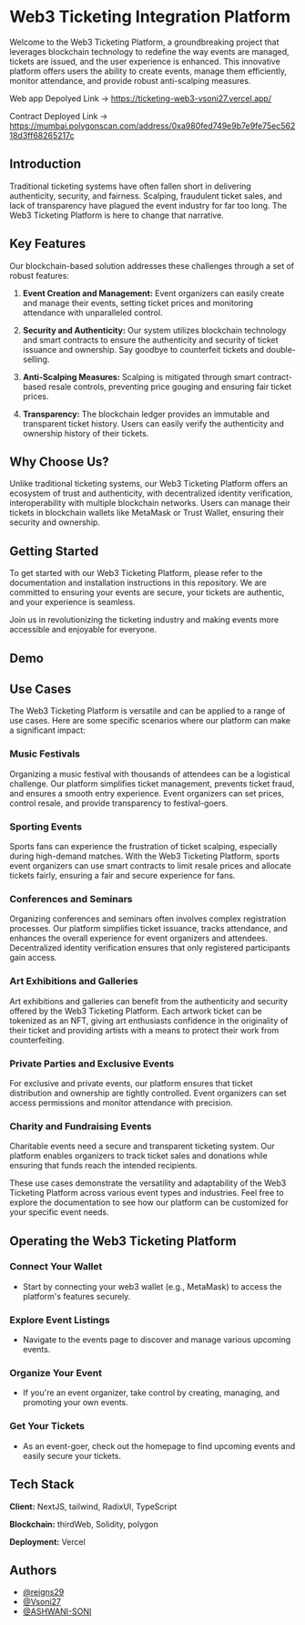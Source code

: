 # Web3 Ticketing Integration Platform

Welcome to the Web3 Ticketing Platform, a groundbreaking project that leverages blockchain technology to redefine the way events are managed, tickets are issued, and the user experience is enhanced. This innovative platform offers users the ability to create events, manage them efficiently, monitor attendance, and provide robust anti-scalping measures.

Web app Depolyed Link -> https://ticketing-web3-vsoni27.vercel.app/

Contract Deployed Link -> https://mumbai.polygonscan.com/address/0xa980fed749e9b7e9fe75ec56218d3ff68265217c

## Introduction

Traditional ticketing systems have often fallen short in delivering authenticity, security, and fairness. Scalping, fraudulent ticket sales, and lack of transparency have plagued the event industry for far too long. The Web3 Ticketing Platform is here to change that narrative.

## Key Features

Our blockchain-based solution addresses these challenges through a set of robust features:

1. **Event Creation and Management:** Event organizers can easily create and manage their events, setting ticket prices and monitoring attendance with unparalleled control.

2. **Security and Authenticity:** Our system utilizes blockchain technology and smart contracts to ensure the authenticity and security of ticket issuance and ownership. Say goodbye to counterfeit tickets and double-selling.

3. **Anti-Scalping Measures:** Scalping is mitigated through smart contract-based resale controls, preventing price gouging and ensuring fair ticket prices.

4. **Transparency:** The blockchain ledger provides an immutable and transparent ticket history. Users can easily verify the authenticity and ownership history of their tickets.

## Why Choose Us?

Unlike traditional ticketing systems, our Web3 Ticketing Platform offers an ecosystem of trust and authenticity, with decentralized identity verification, interoperability with multiple blockchain networks. Users can manage their tickets in blockchain wallets like MetaMask or Trust Wallet, ensuring their security and ownership.

## Getting Started

To get started with our Web3 Ticketing Platform, please refer to the documentation and installation instructions in this repository. We are committed to ensuring your events are secure, your tickets are authentic, and your experience is seamless.

Join us in revolutionizing the ticketing industry and making events more accessible and enjoyable for everyone.

## Demo

## Use Cases

The Web3 Ticketing Platform is versatile and can be applied to a range of use cases. Here are some specific scenarios where our platform can make a significant impact:

### Music Festivals

Organizing a music festival with thousands of attendees can be a logistical challenge. Our platform simplifies ticket management, prevents ticket fraud, and ensures a smooth entry experience. Event organizers can set prices, control resale, and provide transparency to festival-goers.

### Sporting Events

Sports fans can experience the frustration of ticket scalping, especially during high-demand matches. With the Web3 Ticketing Platform, sports event organizers can use smart contracts to limit resale prices and allocate tickets fairly, ensuring a fair and secure experience for fans.

### Conferences and Seminars

Organizing conferences and seminars often involves complex registration processes. Our platform simplifies ticket issuance, tracks attendance, and enhances the overall experience for event organizers and attendees. Decentralized identity verification ensures that only registered participants gain access.

### Art Exhibitions and Galleries

Art exhibitions and galleries can benefit from the authenticity and security offered by the Web3 Ticketing Platform. Each artwork ticket can be tokenized as an NFT, giving art enthusiasts confidence in the originality of their ticket and providing artists with a means to protect their work from counterfeiting.

### Private Parties and Exclusive Events

For exclusive and private events, our platform ensures that ticket distribution and ownership are tightly controlled. Event organizers can set access permissions and monitor attendance with precision.

### Charity and Fundraising Events

Charitable events need a secure and transparent ticketing system. Our platform enables organizers to track ticket sales and donations while ensuring that funds reach the intended recipients.

These use cases demonstrate the versatility and adaptability of the Web3 Ticketing Platform across various event types and industries. Feel free to explore the documentation to see how our platform can be customized for your specific event needs.

## Operating the Web3 Ticketing Platform

### Connect Your Wallet

- Start by connecting your web3 wallet (e.g., MetaMask) to access the platform's features securely.

### Explore Event Listings

- Navigate to the events page to discover and manage various upcoming events.

### Organize Your Event

- If you're an event organizer, take control by creating, managing, and promoting your own events.

### Get Your Tickets

- As an event-goer, check out the homepage to find upcoming events and easily secure your tickets.

## Tech Stack

**Client:** NextJS, tailwind, RadixUI, TypeScript

**Blockchain:** thirdWeb, Solidity, polygon

**Deployment:** Vercel

## Authors

- [@reigns29](https://github.com/reigns29)
- [@Vsoni27](https://github.com/Vsoni27)
- [@ASHWANI-SONI](https://github.com/ASHWANI-SONI)
